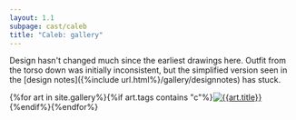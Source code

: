 ```yaml
---
layout: 1.1
subpage: cast/caleb
title: "Caleb: gallery"
---
```

Design hasn't changed much since the earliest drawings here. Outfit from the torso down was initially inconsistent, but the simplified version seen in the [design notes]({%include url.html%}/gallery/designnotes) has stuck.

<section id="gallery" class="artwall">{%for art in site.gallery%}{%if art.tags contains "c"%}<a href="{%include url.html%}{{art.permalink}}"><img src="{%include url.html%}/assets/img/gallery/{{art.img}}-tn.png" alt="{{art.title}}"/></a>{%endif%}{%endfor%}</section>